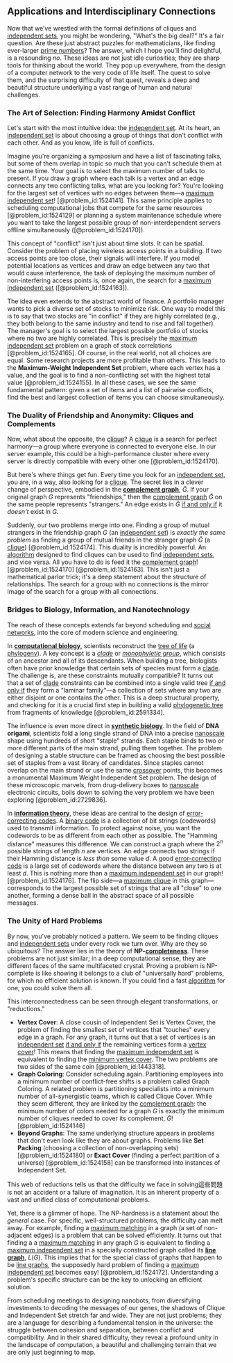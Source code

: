 ## Applications and Interdisciplinary Connections

Now that we’ve wrestled with the formal definitions of cliques and [independent sets](@article_id:270255), you might be wondering, "What's the big deal?" It's a fair question. Are these just abstract puzzles for mathematicians, like finding ever-larger [prime numbers](@article_id:154201)? The answer, which I hope you'll find delightful, is a resounding *no*. These ideas are not just idle curiosities; they are sharp tools for thinking about the world. They pop up everywhere, from the design of a computer network to the very code of life itself. The quest to solve them, and the surprising difficulty of that quest, reveals a deep and beautiful structure underlying a vast range of human and natural challenges.

### The Art of Selection: Finding Harmony Amidst Conflict

Let's start with the most intuitive idea: the [independent set](@article_id:264572). At its heart, an [independent set](@article_id:264572) is about choosing a group of things that don't conflict with each other. And as you know, life is full of conflicts.

Imagine you're organizing a symposium and have a list of fascinating talks, but some of them overlap in topic so much that you can't schedule them at the same time. Your goal is to select the maximum number of talks to present. If you draw a graph where each talk is a vertex and an edge connects any two conflicting talks, what are you looking for? You're looking for the largest set of vertices with no edges between them—a [maximum independent set](@article_id:273687)! [@problem_id:1524141]. This same principle applies to scheduling computational jobs that compete for the same resources [@problem_id:1524129] or planning a system maintenance schedule where you want to take the largest possible group of non-interdependent servers offline simultaneously ([@problem_id:1524170]).

This concept of "conflict" isn't just about time slots. It can be spatial. Consider the problem of placing wireless access points in a building. If two access points are too close, their signals will interfere. If you model potential locations as vertices and draw an edge between any two that would cause interference, the task of deploying the maximum number of non-interfering access points is, once again, the search for a [maximum independent set](@article_id:273687) ([@problem_id:1524163]).

The idea even extends to the abstract world of finance. A portfolio manager wants to pick a diverse set of stocks to minimize risk. One way to model this is to say that two stocks are "in conflict" if they are highly correlated (e.g., they both belong to the same industry and tend to rise and fall together). The manager's goal is to select the largest possible portfolio of stocks where no two are highly correlated. This is precisely the [maximum independent set](@article_id:273687) problem on a graph of stock correlations [@problem_id:1524165]. Of course, in the real world, not all choices are equal. Some research projects are more profitable than others. This leads to the **Maximum-Weight Independent Set** problem, where each vertex has a value, and the goal is to find a non-conflicting set with the highest total value [@problem_id:1524155]. In all these cases, we see the same fundamental pattern: given a set of items and a list of pairwise conflicts, find the best and largest collection of items you can choose simultaneously.

### The Duality of Friendship and Anonymity: Cliques and Complements

Now, what about the opposite, the [clique](@article_id:275496)? A [clique](@article_id:275496) is a search for perfect harmony—a group where everyone is connected to everyone else. In our server example, this could be a high-performance cluster where every server is directly compatible with every other one [@problem_id:1524170].

But here's where things get fun. Every time you look for an [independent set](@article_id:264572), you are, in a way, also looking for a [clique](@article_id:275496). The secret lies in a clever change of perspective, embodied in the **[complement graph](@article_id:275942)**, $\bar{G}$. If your original graph $G$ represents "friendships," then the [complement graph](@article_id:275942) $\bar{G}$ on the same people represents "strangers." An edge exists in $\bar{G}$ [if and only if](@article_id:262623) it *doesn't* exist in $G$.

Suddenly, our two problems merge into one. Finding a group of mutual strangers in the friendship graph $G$ (an [independent set](@article_id:264572)) is *exactly the same problem* as finding a group of mutual friends in the stranger graph $\bar{G}$ (a [clique](@article_id:275496)) [@problem_id:1524174]. This duality is incredibly powerful. An [algorithm](@article_id:267625) designed to find cliques can be used to find [independent sets](@article_id:270255), and vice versa. All you have to do is feed it the [complement graph](@article_id:275942)! [@problem_id:1524170] [@problem_id:1524163]. This isn't just a mathematical parlor trick; it's a deep statement about the structure of relationships. The search for a group with no connections is the mirror image of the search for a group with all connections.

### Bridges to Biology, Information, and Nanotechnology

The reach of these concepts extends far beyond scheduling and [social networks](@article_id:262644), into the core of modern science and engineering.

In **[computational biology](@article_id:146494)**, scientists reconstruct the [tree of life](@article_id:139199) (a [phylogeny](@article_id:137296)). A key concept is a *[clade](@article_id:171191)* or *[monophyletic group](@article_id:141892)*, which consists of an ancestor and all of its descendants. When building a tree, biologists often have prior knowledge that certain sets of species must form a [clade](@article_id:171191). The challenge is, are these constraints mutually compatible? It turns out that a set of [clade](@article_id:171191) constraints can be combined into a single valid tree [if and only if](@article_id:262623) they form a "laminar family"—a collection of sets where any two are either disjoint or one contains the other. This is a deep structural property, and checking for it is a crucial first step in building a valid [phylogenetic tree](@article_id:139551) from fragments of knowledge [@problem_id:2591334].

The influence is even more direct in **[synthetic biology](@article_id:140983)**. In the field of **DNA origami**, scientists fold a long single strand of DNA into a precise [nanoscale](@article_id:193550) shape using hundreds of short "staple" strands. Each staple binds to two or more different parts of the main strand, pulling them together. The problem of designing a stable structure can be framed as choosing the best possible set of staples from a vast library of candidates. Since staples cannot overlap on the main strand or use the same [crossover](@article_id:194167) points, this becomes a monumental Maximum Weight Independent Set problem. The design of these microscopic marvels, from drug-delivery boxes to [nanoscale](@article_id:193550) electronic circuits, boils down to solving the very problem we have been exploring [@problem_id:2729836].

In **[information theory](@article_id:146493)**, these ideas are central to the design of [error-correcting codes](@article_id:153300). A [binary code](@article_id:266103) is a collection of bit strings (codewords) used to transmit information. To protect against noise, you want the codewords to be as different from each other as possible. The "Hamming distance" measures this difference. We can construct a graph where the $2^n$ possible strings of length $n$ are vertices. An edge connects two strings if their Hamming distance is *less than* some value $d$. A good [error-correcting code](@article_id:170458) is a large set of codewords where the distance between any two is at least $d$. This is nothing more than a [maximum independent set](@article_id:273687) in our graph! [@problem_id:1524176]. The flip side—a [maximum clique](@article_id:262481) in this graph—corresponds to the largest possible set of strings that are all "close" to one another, forming a dense ball in the abstract space of all possible messages.

### The Unity of Hard Problems

By now, you've probably noticed a pattern. We seem to be finding cliques and [independent sets](@article_id:270255) under every rock we turn over. Why are they so ubiquitous? The answer lies in the theory of **NP-[completeness](@article_id:143338)**. These problems are not just similar; in a deep computational sense, they are different faces of the same multifaceted crystal. Proving a problem is NP-complete is like showing it belongs to a club of "universally hard" problems, for which no efficient solution is known. If you could find a fast [algorithm](@article_id:267625) for one, you could solve them all.

This interconnectedness can be seen through elegant transformations, or "reductions."
- **Vertex Cover**: A close cousin of Independent Set is Vertex Cover, the problem of finding the smallest set of vertices that "touches" every edge in a graph. For any graph, it turns out that a set of vertices is an [independent set](@article_id:264572) [if and only if](@article_id:262623) the remaining vertices form a [vertex cover](@article_id:260113)! This means that finding the [maximum independent set](@article_id:273687) is equivalent to finding the [minimum vertex cover](@article_id:264825). The two problems are two sides of the same coin [@problem_id:1443318].
- **Graph Coloring**: Consider scheduling again. Partitioning employees into a minimum number of conflict-free shifts is a problem called Graph Coloring. A related problem is partitioning specialists into a minimum number of all-synergistic teams, which is called Clique Cover. While they seem different, they are linked by the [complement graph](@article_id:275942): the minimum number of colors needed for a graph $G$ is exactly the minimum number of cliques needed to cover its complement, $\bar{G}$! [@problem_id:1524146]
- **Beyond Graphs**: The same underlying structure appears in problems that don't even look like they are about graphs. Problems like **Set Packing** (choosing a collection of non-overlapping sets) [@problem_id:1524180] or **Exact Cover** (finding a perfect partition of a universe) [@problem_id:1524158] can be transformed into instances of Independent Set.

This web of reductions tells us that the difficulty we face in solving這些問題 is not an accident or a failure of imagination. It is an inherent property of a vast and unified class of computational problems.

Yet, there is a glimmer of hope. The NP-hardness is a statement about the *general* case. For specific, well-structured problems, the difficulty can melt away. For example, finding a [maximum matching](@article_id:268456) in a graph (a set of non-adjacent edges) is a problem that can be solved efficiently. It turns out that finding a a [maximum matching](@article_id:268456) in any graph $G$ is equivalent to finding a [maximum independent set](@article_id:273687) in a specially constructed graph called its **[line graph](@article_id:274805)**, $L(G)$. This implies that for the special class of graphs that happen to be [line graphs](@article_id:264105), the supposedly hard problem of finding a [maximum independent set](@article_id:273687) becomes easy! [@problem_id:1524172]. Understanding a problem's specific structure can be the key to unlocking an efficient solution.

From scheduling meetings to designing nanobots, from diversifying investments to decoding the messages of our genes, the shadows of Clique and Independent Set stretch far and wide. They are not just problems; they are a language for describing a fundamental tension in the universe: the struggle between cohesion and separation, between conflict and compatibility. And in their shared difficulty, they reveal a profound unity in the landscape of computation, a beautiful and challenging terrain that we are only just beginning to map.